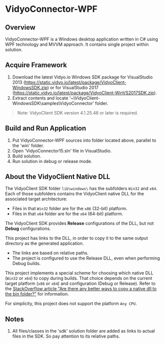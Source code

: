# VidyoConnector-WPF

## Overview
VidyoConnector-WPF is a Windows desktop application written in C# using WPF technology and MVVM approach. It contains single project within solution. 

## Acquire Framework
1. Download the latest Vidyo.io Windows SDK package for VisualStudio 2013 (https://static.vidyo.io/latest/package/VidyoClient-WindowsSDK.zip) or for VisualStudio 2017 (https://static.vidyo.io/latest/package/VidyoClient-WinVS2017SDK.zip).
2. Extract contents and locate '~\VidyoClient-WindowsSDK\samples\VidyoConnector' folder.
> Note: VidyoClient SDK version 4.1.25.46 or later is required.

## Build and Run Application
1. Put VidyoConnector-WPF sources into folder located above, parallel to the 'win' folder.
2. Open 'VidyoConnector15.sln' file in VisualStudio.
3. Build solution.
4. Run solution in debug or release mode.

## About the VidyoClient Native DLL
The VidyoClient SDK folder `lib\windows\` has the subfolders `Win32` and `x64`. Each of those subfolders contains the VidyoClient native DLL for the associated target architecture:

* Files in that `Win32` folder are for the `x86` (32-bit) platform.
* Files in that `x64` folder are for the `x64` (64-bit) platform.

The VidyoClient SDK provides __Release__ configurations of the DLL, but not __Debug__ configurations.

This project has links to the DLL, in order to copy it to the same output directory as the generated application.

* The links are based on relative paths.
* The project is configured to use the Release DLL, even when performing Debug builds.

This project implements a special scheme for choosing which native DLL (`Win32` or `x64`) to copy during builds. That choice depends on the current target platform (`x86` or `x64`) and configuration (Debug or Release). Refer to the [StackOverflow article "Are there any better ways to copy a native dll to the bin folder?"](https://stackoverflow.com/questions/3863419/) for information.

For simplicity, this project does not support the platform `Any CPU`.

## Notes
1. All files/classes in the 'sdk' solution folder are added as links to actual files in the SDK. So pay attention to its relative paths.
